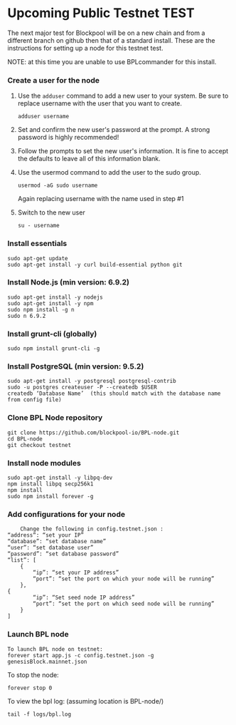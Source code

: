 # Upcoming Public Testnet TEST	

The next major test for Blockpool will be on a new chain and from a different branch on github then that of a standard install. These are the instructions for setting up a node for this testnet test.

NOTE: at this time you are unable to use BPLcommander for this install.

### Create a user for the node

1. Use the `adduser` command to add a new user to your system. Be sure to replace username with the user that you want to create.

	`adduser username`


2. Set and confirm the new user's password at the prompt. A strong password is highly recommended!


3. Follow the prompts to set the new user's information. It is fine to accept the defaults to leave all of this information blank.


4. Use the usermod command to add the user to the sudo group.

	`usermod -aG sudo username`
	
	Again replacing username with the name used in step #1


5. Switch to the new user

	`su - username`


### Install essentials

```
sudo apt-get update
sudo apt-get install -y curl build-essential python git
```

### Install Node.js (min version: 6.9.2)

```
sudo apt-get install -y nodejs
sudo apt-get install -y npm
sudo npm install -g n
sudo n 6.9.2
```

### Install grunt-cli (globally)

```
sudo npm install grunt-cli -g
```

### Install PostgreSQL (min version: 9.5.2)

```
sudo apt-get install -y postgresql postgresql-contrib
sudo -u postgres createuser -P --createdb $USER
createdb ‘Database Name’  (this should match with the database name from config file)
```

### Clone BPL Node repository

```
git clone https://github.com/blockpool-io/BPL-node.git   
cd BPL-node
git checkout testnet
```

### Install node modules

```
sudo apt-get install -y libpq-dev
npm install libpq secp256k1
npm install
sudo npm install forever -g
```

### Add configurations for your node

```
	Change the following in config.testnet.json :
“address“: “set your IP”
“database”: “set database name”
“user”: “set database user”
“password”: “set database password”
“list”: [
	{
		“ip”: “set your IP address”
		“port”: “set the port on which your node will be running”
	},
{
		“ip”: “Set seed node IP address”
		“port”: “set the port on which seed node will be running”
	}
]
```

### Launch BPL node

```
To launch BPL node on testnet:
forever start app.js -c config.testnet.json -g genesisBlock.mainnet.json
```
To stop the node:

```forever stop 0```

To view the bpl log: (assuming location is BPL-node/)

```tail -f logs/bpl.log```
